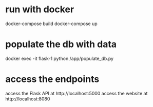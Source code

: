 # run with docker
docker-compose build
docker-compose up

# populate the db with data
docker exec -it flask-1 python /app/populate_db.py

# access the endpoints
access the Flask API at http://localhost:5000
access the website at http://localhost:8080
